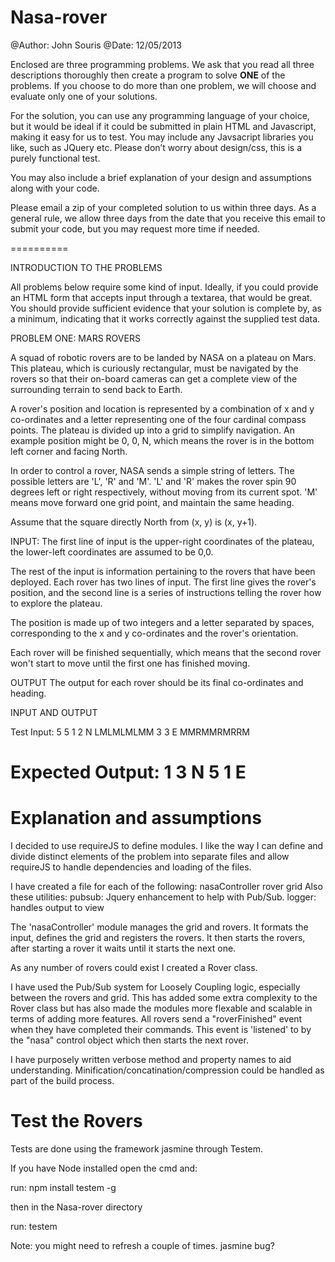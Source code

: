 Nasa-rover
==========
@Author: John Souris
@Date: 12/05/2013

Enclosed are three programming problems.  We ask that you read all three descriptions thoroughly then create a program to solve **ONE** of the problems.
If you choose to do more than one problem, we will choose and evaluate only one of your solutions.

For the solution, you can use any programming language of your choice, but it would be ideal if it could be submitted in plain HTML and Javascript, making it easy for us to test.
You may include any Javsacript libraries you like, such as JQuery etc. Please don’t worry about design/css, this is a purely functional test.

You may also include a brief explanation of your design and assumptions along with your code.

Please email a zip of your completed solution to us within three days.  As a general rule, we allow three days from the date that you receive this email to submit your code, but you may request more time if needed.

==========

INTRODUCTION TO THE PROBLEMS

All problems below require some kind of input. Ideally, if you could provide an HTML form that accepts input through a textarea, that would be great.
You should provide sufficient evidence that your solution is complete by, as a minimum, indicating that it works correctly against the supplied test data.

PROBLEM ONE: MARS ROVERS


A squad of robotic rovers are to be landed by NASA on a plateau on Mars.
This plateau, which is curiously rectangular, must be navigated by the
rovers so that their on-board cameras can get a complete view of the
surrounding terrain to send back to Earth.

A rover's position and location is represented by a combination of x and y
co-ordinates and a letter representing one of the four cardinal compass
points. The plateau is divided up into a grid to simplify navigation. An
example position might be 0, 0, N, which means the rover is in the bottom
left corner and facing North.

In order to control a rover, NASA sends a simple string of letters. The
possible letters are 'L', 'R' and 'M'. 'L' and 'R' makes the rover spin 90
degrees left or right respectively, without moving from its current spot.
'M' means move forward one grid point, and maintain the same heading.

Assume that the square directly North from (x, y) is (x, y+1).

INPUT:
The first line of input is the upper-right coordinates of the plateau, the
lower-left coordinates are assumed to be 0,0.

The rest of the input is information pertaining to the rovers that have
been deployed. Each rover has two lines of input. The first line gives the
rover's position, and the second line is a series of instructions telling
the rover how to explore the plateau.

The position is made up of two integers and a letter separated by spaces,
corresponding to the x and y co-ordinates and the rover's orientation.

Each rover will be finished sequentially, which means that the second rover
won't start to move until the first one has finished moving.


OUTPUT
The output for each rover should be its final co-ordinates and heading.

INPUT AND OUTPUT

Test Input:
5 5
1 2 N
LMLMLMLMM
3 3 E
MMRMMRMRRM

Expected Output:
1 3 N
5 1 E
==========

# Explanation and assumptions

I decided to use requireJS to define modules. I like the way I can define and divide distinct elements of the problem into separate files and allow requireJS to handle dependencies and loading of the files.

I have created a file for each of the following:
	nasaController
	rover
	grid
Also these utilities:
	pubsub: Jquery enhancement to help with Pub/Sub.
	logger: handles output to view

The 'nasaController' module manages the grid and rovers. It formats the input, defines the grid and registers the rovers. It then starts the rovers, after starting a rover it waits until it starts the next one.

As any number of rovers could exist I created a Rover class.

I have used the Pub/Sub system for Loosely Coupling logic, especially between the rovers and grid. This has added some extra complexity to the Rover class but has also made the modules more flexable and scalable in terms of adding more features. All rovers send a "roverFinished" event when they have completed their commands. This event is 'listened' to by the "nasa" control object which then starts the next rover.

I have purposely written verbose method and property names to aid understanding. Minification/concatination/compression could be handled as part of the build process.

# Test the Rovers

Tests are done using the framework jasmine through Testem.

If you have Node installed open the cmd and:

run: npm install testem -g

then in the Nasa-rover directory

run: testem

Note: you might need to refresh a couple of times. jasmine bug?

